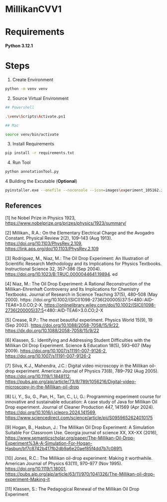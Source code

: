# MillikanCVV1


# Requirements

**Python 3.12.1**

# Steps

1. Create Environment

```sh
python -m venv venv
```

2. Source Virtual Environment


```sh
## Powershell 

.\venv\Scripts\Activate.ps1
```

```sh
## Mac 

source venv/bin/activate
```

3. Install Requirements
```sh
pip install -r requirements.txt
```

4. Run Tool

```sh
python annotationTool.py
```

4 Building the Excutable (**Optional**)
```sh
pyinstaller.exe --onefile --noconsole --icon=images\experiment_105162.ico  --clean annotationTool.py
```


## References
<a id="1">[1]</a> 
he Nobel Prize in Physics 1923, https://www.nobelprize.org/prizes/physics/1923/summary/

<a id="2">[2]</a> 
Millikan., R.A.: On the Elementary Electrical Charge and the Avogadro Constant. Physical Review 2(2), 109–143 (Aug 1913). https://doi.org/10.1103/PhysRev.2.109, https://link.aps.org/doi/10.1103/PhysRev.2.109

<a id="3">[3]</a> 
Rodríguez, M., Niaz, M.: The Oil Drop Experiment: An Illustration of Scientific Research Methodology and its Implications for Physics Textbooks. Instructional Science 32, 357–386 (Sep 2004). https://doi.org/10.1023/B:TRUC.0000044641.19894.
ed

<a id="4">[4]</a> 
Niaz, M.: The Oil Drop Experiment: A Rational Reconstruction of the Millikan-Ehrenhaft Controversy and Its Implications for Chemistry Textbooks. Journal of Research in Science Teaching 37(5), 480–508 (May 2000). https: //doi.org/10.1002/(SICI)1098-2736(200005)37:5<480::AID-TEA6>3.0.CO;2-X, https://onlinelibrary.wiley.com/doi/10.1002/(SICI)1098-2736(200005)37:5<480::AID-TEA6>3.0.CO;2-X

<a id="5">[5]</a> 
Crease, R.P.: The most beautiful experiment. Physics World 15(9), 19 (Sep 2002). https://doi.org/10.1088/2058-7058/15/9/22, https://dx.doi.org/10.1088/2058-7058/15/9/22

<a id="6">[6]</a> 
Klassen, S.: Identifying and Addressing Student Difficulties with the Millikan Oil Drop Experiment. Science & Education 18(5), 593–607 (May 2009). https://doi.org/10.1007/s11191-007-9126-2, https://doi.org/10.1007/s11191-007-9126-2

<a id="7">[7]</a> 
 Silva, K.J., Mahendra, J.C.: Digital video microscopy in the Millikan oil-drop experiment. American Journal of Physics 73(8), 789–792 (Aug 2005). https://doi.org/10.1119/1.1848112, https://pubs.aip.org/ajp/article/73/8/789/1056216/Digital-video-microscopy-in-the-Millikan-oil-drop

<a id="8">[8]</a> 
 Li, Y., Su, G., Pan, H., Tan, C., Li, G.: Programming experiment course for innovative and sustainable education: A case study of Java for Millikan Oil Drop experiment. Journal of Cleaner Production 447, 141569 (Apr 2024). https://doi.org/10.1016/j.jclepro.2024.141569, https://www.sciencedirect.com/science/article/pii/S0959652624010175

<a id="9">[9]</a>
 Hogan, B., Hasbun, J.: The Millikan Oil Drop Experiment: A Simulation Suitable For Classroom Use. Georgia journal of science XX, XX–XX (2016), https://www.semanticscholar.org/paper/The-Millikan-Oil-Drop-Experiment%3A-A-Simulation-For-Hogan-Hasbun/bf7c8742b417fb2db9a6e20aef85f4dd7b7c0891\

<a id="10">[10]</a>
 Jones, R.C.: The Millikan oil-drop experiment: Making it worthwhile. American Journal of Physics 63(11), 970–977 (Nov 1995). https://doi.org/10.1119/1.18001, https://pubs.aip.org/ajp/article/63/11/970/1041326/The-Millikan-oil-drop-experiment-Making-it

<a id="11">[11]</a>
 Klassen, S.: The Pedagogical Renewal of the Millikan Oil Drop Experiment
